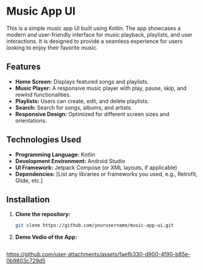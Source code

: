 # Music App UI

This is a simple music app UI built using Kotlin. The app showcases a modern and user-friendly interface for music playback, playlists, and user interactions. It is designed to provide a seamless experience for users looking to enjoy their favorite music.

## Features

- **Home Screen:** Displays featured songs and playlists.
- **Music Player:** A responsive music player with play, pause, skip, and rewind functionalities.
- **Playlists:** Users can create, edit, and delete playlists.
- **Search:** Search for songs, albums, and artists.
- **Responsive Design:** Optimized for different screen sizes and orientations.

## Technologies Used

- **Programming Language:** Kotlin
- **Development Environment:** Android Studio
- **UI Framework:** Jetpack Compose (or XML layouts, if applicable)
- **Dependencies:** [List any libraries or frameworks you used, e.g., Retrofit, Glide, etc.]

## Installation

1. **Clone the repository:**

   ```bash
   git clone https://github.com/yourusername/music-app-ui.git


2. **Demo Vedio of the App:**

   ```bash
https://github.com/user-attachments/assets/faefb330-d900-4f90-b85e-0b9803c729d5

